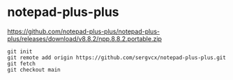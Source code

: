 # notepad-plus-plus

https://github.com/notepad-plus-plus/notepad-plus-plus/releases/download/v8.8.2/npp.8.8.2.portable.zip

````
git init
git remote add origin https://github.com/sergvcx/notepad-plus-plus.git
git fetch
git checkout main 
````
